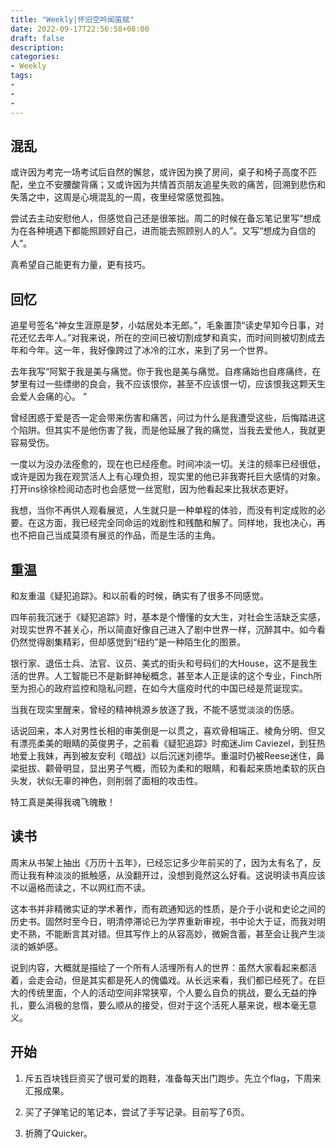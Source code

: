 ```yaml
---
title: "Weekly|怀旧空吟闻笛赋"
date: 2022-09-17T22:56:58+08:00
draft: false
description: 
categories: 
- Weekly
tags:
-
-
-
---
```


 

## 混乱

或许因为考完一场考试后自然的懈怠，或许因为换了房间，桌子和椅子高度不匹配，坐立不安腰酸背痛；又或许因为共情首页朋友追星失败的痛苦，回溯到悲伤和失落之中，这周是心境混乱的一周，夜里经常感觉孤独。

尝试去主动安慰他人，但感觉自己还是很笨拙。周二的时候在备忘笔记里写“想成为在各种境遇下都能照顾好自己，进而能去照顾别人的人”。又写“想成为自信的人”。

真希望自己能更有力量，更有技巧。

## 回忆

追星号签名“神女生涯原是梦，小姑居处本无郎。”，毛象置顶“读史早知今日事，对花还忆去年人。”对我来说，所在的空间已被切割成梦和真实，而时间则被切割成去年和今年。这一年，我好像跨过了冰冷的江水，来到了另一个世界。

去年我写“阿絮于我是美与痛觉。你于我也是美与痛觉。自疼痛始也自疼痛终，在梦里有过一些缥缈的良会，我不应该恨你，甚至不应该恨一切，应该恨我这颗天生会爱人会痛的心。 ”

曾经困惑于爱是否一定会带来伤害和痛苦，问过为什么是我遭受这些，后悔踏进这个陷阱。但其实不是他伤害了我，而是他延展了我的痛觉，当我去爱他人，我就更容易受伤。

一度以为没办法痊愈的，现在也已经痊愈。时间冲淡一切。关注的频率已经很低，或许是因为我在观赏活人上有心理负担，现实里的他已非我寄托巨大感情的对象。打开ins徐徐检阅动态时也会感觉一丝宽慰，因为他看起来比我状态更好。

我想，当你不再供人观看展览，人生就只是一种单程的体验，而没有判定成败的必要。在这方面，我已经完全同命运的戏剧性和残酷和解了。同样地，我也决心，再也不把自己当成莫须有展览的作品，而是生活的主角。

## 重温

和友重温《疑犯追踪》。和以前看的时候，确实有了很多不同感觉。

四年前我沉迷于《疑犯追踪》时，基本是个懵懂的女大生，对社会生活缺乏实感，对现实世界不甚关心，所以简直好像自己进入了剧中世界一样，沉醉其中。如今看仍然觉得剧集精彩，但却感觉到“纽约”是一种陌生化的图景。

银行家、退伍士兵、法官、议员、美式的街头和号码们的大House，这不是我生活的世界。人工智能已不是新鲜神秘概念，甚至本人正是读的这个专业，Finch所至为担心的政府监控和隐私问题，在如今大瘟疫时代的中国已经是荒诞现实。

当我在现实里醒来，曾经的精神桃源乡放逐了我，不能不感觉淡淡的伤感。

话说回来，本人对男性长相的审美倒是一以贯之，喜欢骨相端正、棱角分明、但又有漂亮柔美的眼睛的英俊男子，之前看《疑犯追踪》时痴迷Jim Caviezel，到狂热地爱上我妹，再到被友安利《暗战》以后沉迷刘德华。重温时仍被Reese迷住，鼻梁挺拔、颧骨明显，显出男子气概，而较为柔和的眼睛，和看起来质地柔软的灰白头发，状似无辜的神色，则削弱了面相的攻击性。

特工真是美得我魂飞魄散！

## 读书

周末从书架上抽出《万历十五年》，已经忘记多少年前买的了，因为太有名了，反而让我有种淡淡的抵触感，从没翻开过，没想到竟然这么好看。这说明读书真应该不以逼格而读之，不以网红而不读。

这本书并非精微实证的学术著作，而有疏通知远的性质，是介于小说和史论之间的历史书。固然时至今日，明清停滞论已为学界重新审视，书中论大于证，而我对明史不熟，不能断言其对错。但其写作上的从容高妙，微婉含蓄，甚至会让我产生淡淡的嫉妒感。

说到内容，大概就是描绘了一个所有人活埋所有人的世界：虽然大家看起来都活着，会走会动，但是其实都是死人的傀儡戏。从长远来看，我们都已经死了。在巨大的传统里面，个人的活动空间非常狭窄，个人要么自负的挑战，要么无益的挣扎，要么消极的怠惰，要么顺从的接受，但对于这个活死人墓来说，根本毫无意义。

## 开始

1. 斥五百块钱巨资买了很可爱的跑鞋，准备每天出门跑步。先立个flag，下周来汇报成果。

2. 买了子弹笔记的笔记本，尝试了手写记录。目前写了6页。

3. 折腾了Quicker。

   











